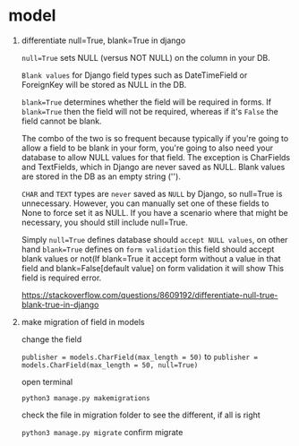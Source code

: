 # model

1. differentiate null=True, blank=True in django

   `null=True` sets NULL (versus NOT NULL) on the column in your DB. 
   
   `Blank values` for Django field types such as DateTimeField or ForeignKey will be stored as NULL in the DB.
   
   `blank=True` determines whether the field will be required in forms. If `blank=True` then the field will not be required, whereas if it's `False` the field cannot be blank.
   
   The combo of the two is so frequent because typically if you're going to allow a field to be blank in your form, you're going to also need your database to allow NULL values for that field. The exception is CharFields and TextFields, which in Django are never saved as NULL. Blank values are stored in the DB as an empty string ('').
   
   `CHAR` and `TEXT` types are `never` saved as `NULL` by Django, so null=True is unnecessary. 
   However, you can manually set one of these fields to None to force set it as NULL. If you have a scenario where that might be necessary, you should still include null=True.


   Simply `null=True` defines database should `accept NULL values`, on other hand `blank=True` defines on `form validation` this field should accept blank values or not(If blank=True it accept form without a value in that field and blank=False[default value] on form validation it will show This field is required error.
   
   https://stackoverflow.com/questions/8609192/differentiate-null-true-blank-true-in-django

2. make migration of field in models

     change the field
     
     `publisher = models.CharField(max_length = 50)` to `publisher = models.CharField(max_length = 50, null=True)`
     
     open terminal 
     
     `python3 manage.py makemigrations` 
     
     check the file in migration folder to see the different, if all is right
     
     `python3 manage.py migrate` confirm migrate
